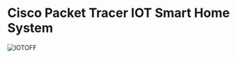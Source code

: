 # Cisco Packet Tracer IOT Smart Home System
![IOTOFF](https://user-images.githubusercontent.com/61555936/116001649-0a294b80-a613-11eb-93d6-3e63b72208c5.png)

